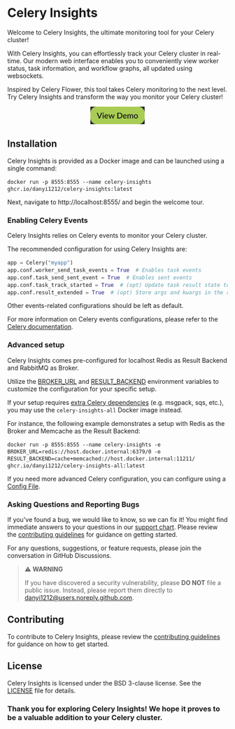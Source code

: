 # Celery Insights

Welcome to Celery Insights, the ultimate monitoring tool for your Celery cluster!

With Celery Insights, you can effortlessly track your Celery cluster in real-time.
Our modern web interface enables you to conveniently view worker status,
task information, and workflow graphs, all updated using websockets.

Inspired by Celery Flower, this tool takes Celery monitoring to the next level.
Try Celery Insights and transform the way you monitor your Celery cluster!

<p align="center">
  <a href="https://celery-insights.vercel.app/" rel="noopener" target="_blank"><img height="40" src="/assets/ViewDemo.svg" alt="View Demo"></a>
</p>

## Installation

Celery Insights is provided as a Docker image and can be launched using a single command:

```shell
docker run -p 8555:8555 --name celery-insights ghcr.io/danyi1212/celery-insights:latest
```

Next, navigate to http://localhost:8555/ and begin the welcome tour.

### Enabling Celery Events

Celery Insights relies on Celery events to monitor your Celery cluster.

The recommended configuration for using Celery Insights are:
```python
app = Celery("myapp")
app.conf.worker_send_task_events = True  # Enables task events
app.conf.task_send_sent_event = True  # Enables sent events
app.conf.task_track_started = True  # (opt) Update task result state to STARTED
app.conf.result_extended = True  # (opt) Store args and kwargs in the result
```
Other events-related configurations should be left as default.

For more information on Celery events configurations, please refer to the [Celery documentation](https://docs.celeryq.dev/en/stable/userguide/configuration.html#events).

### Advanced setup

Celery Insights comes pre-configured for localhost Redis as Result Backend and RabbitMQ as Broker.

Utilize the [BROKER_URL](CONFIGURATION.md#brokerurl) and [RESULT_BACKEND](CONFIGURATION.md#resultbackend) environment
variables to customize the
configuration for your specific setup.

If your setup requires
[extra Celery dependencies](https://docs.celeryq.dev/en/main/getting-started/introduction.html#bundles)
(e.g. msgpack, sqs, etc.), you may use the `celery-insights-all` Docker image instead.

For instance, the following example demonstrates a setup with Redis as the Broker and Memcache as the Result Backend:

```shell
docker run -p 8555:8555 --name celery-insights -e BROKER_URL=redis://host.docker.internal:6379/0 -e RESULT_BACKEND=cache+memcached://host.docker.internal:11211/ ghcr.io/danyi1212/celery-insights-all:latest
```

If you need more advanced Celery configuration, you can configure using
a [Config File](CONFIGURATION.md#setup-with-config-file).

### Asking Questions and Reporting Bugs

If you've found a bug, we would like to know, so we can fix it!
You might find immediate answers to your questions in our [support chart](CONFIGURATION.md#support-chart).
Please review the [contributing guidelines](CONTRIBUTING.md) for guidance on getting started.

For any questions, suggestions, or feature requests, please join the conversation in GitHub Discussions.

> :warning: **WARNING**
>
> If you have discovered a security vulnerability, please **DO NOT** file a public issue.
> Instead, please report them directly to danyi1212@users.noreply.github.com.

## Contributing

To contribute to Celery Insights, please review the [contributing guidelines](CONTRIBUTING.md) for guidance on how to
get started.

## License

Celery Insights is licensed under the BSD 3-clause license. See the [LICENSE](LICENSE) file for details.

### Thank you for exploring Celery Insights! We hope it proves to be a valuable addition to your Celery cluster.
